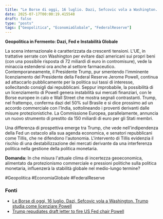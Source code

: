 ```yaml
---
title: "Le Borse di oggi, 16 luglio. Dazi, Sefcovic vola a Washington. Trump studia come licenziare Powell"
date: 2025-07-17T00:00:19.415548
draft: false
type: "posts"
tags: ["Geopolitica", "EconomiaGlobale", "FederalReserve"]
---
```


**Geopolitica in Fermento: Dazi, Fed e Instabilità Globale**

La scena internazionale è caratterizzata da crescenti tensioni.  L'UE, in trattative serrate con Washington per evitare dazi americani sui propri beni (con una possibile risposta di 72 miliardi di euro in contromisure), vede la minaccia estendersi ora anche al settore farmaceutico. Contemporaneamente, il Presidente Trump, pur smentendo l'imminente licenziamento del Presidente della Federal Reserve Jerome Powell, continua ad attaccarlo pubblicamente per la politica sui tassi di interesse, sollecitando consigli dai repubblicani.  Seppur improbabile, la possibilità di un licenziamento di Powell genera instabilità sui mercati finanziari, con le Borse europee in calo e Wall Street che mostra segnali contrastanti.  Trump, nel frattempo, conferma dazi del 50% sul Brasile e si dice prossimo ad un accordo commerciale con l'India, sottolineando i proventi derivanti dalle misure protezionistiche.  La Commissione Europea, parallelamente, annuncia un nuovo strumento di prestito da 150 miliardi di euro per gli Stati membri.

Una differenza di prospettiva emerge tra Trump, che vede nell'indipendenza della Fed un ostacolo alla sua agenda economica, e senatori repubblicani come Tillis, che ne difendono l'autonomia.  L'intervento di Tillis evidenzia il rischio di una destabilizzazione dei mercati derivante da una interferenza politica nella gestione della politica monetaria.

**Domanda:** In che misura l'attuale clima di incertezza geoeconomica, alimentato da protezionismo commerciale e pressioni politiche sulla politica monetaria, influenzerà la stabilità globale nel medio-lungo termine?

#Geopolitica #EconomiaGlobale #FederalReserve


### Fonti
- [Le Borse di oggi, 16 luglio. Dazi, Sefcovic vola a Washington. Trump studia come licenziare Powell](https://www.repubblica.it/economia/2025/07/16/diretta/borse_oggi_16_luglio_dazi_trump-424733778/)
- [Trump repudiates draft letter to fire US Fed chair Powell](https://www.aljazeera.com/economy/2025/7/16/trump-repudiates-draft-letter-to-fire-us-fed-chair-powell?traffic_source=rss)
